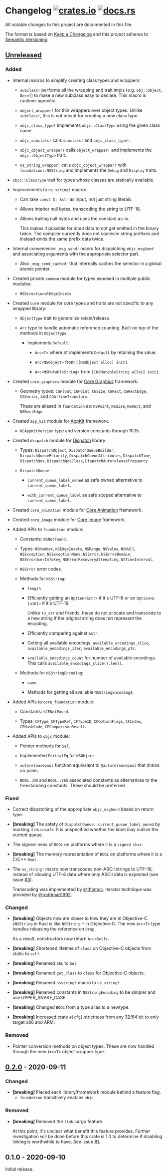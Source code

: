 # Changelog [![crates.io][crate-badge]][crate] [![docs.rs][docs-badge]][crate]

All notable changes to this project are documented in this file.

The format is based on [Keep a Changelog] and this project adheres to
[Semantic Versioning].

## [Unreleased]

### Added

- Internal macros to simplify creating class types and wrappers:

  - `subclass!` performs all the wrapping and trait impls (e.g. `obj::Object`,
    `Deref`) to make a new subclass easy to declare. This macro is
    runtime-agnostic.

  - `object_wrapper!` for thin wrappers over object types. Unlike `subclass!`,
    this is not meant for creating a new class type.

  - `objc_class_type!` implements `objc::ClassType` using the given class name.

  - `objc_subclass!` calls `subclass!` and `objc_class_type!`.

  - `objc_object_wrapper!` calls `object_wrapper!` and implements the
    `objc::ObjectType` trait.

  - `ns_string_wrapper!` calls `objc_object_wrapper!` with
    `foundation::NSString` and implements the `Debug` and `Display` traits.

- `objc::ClassType` trait for types whose classes are statically available.

- Improvements to `ns_string!` macro:

  - Can take `const X: &str` as input, not just string literals.

  - Allows interior null bytes, transcoding the string to UTF-16.

  - Allows trailing null bytes and uses the constant as-is.

    This makes it possible for input data to not get emitted in the binary twice.
    The compiler currently does not coalesce string prefixes and instead emits the
    same prefix data twice.

- Internal convenience `_msg_send!` macro for dispatching `objc_msgSend` and
  associating arguments with the appropriate selector part.

  - Also `_msg_send_cached!` that internally caches the selector in a global
    atomic pointer.

- Created private `common` module for types exposed in multiple public modules:

  - `NSDirectionalEdgeInsets`

- Created `core` module for core types and traits are not specific to any
  wrapped library:

  - `ObjectType` trait to generalize retain/release.

  - `Arc` type to handle automatic reference counting. Built on top of the
    methods in `ObjectType`.

    - Implements `Default`:

      - `Arc<T>` where `&T` implements `Default` by retaining the value.

      - `Arc<NSObject>` from `[[NSObject alloc] init]`.

      - `Arc<NSMutableString>` from `[[NSMutableString alloc] init]`.

- Created `core_graphics` module for
  [Core Graphics](https://developer.apple.com/documentation/coregraphics)
  framework:

  - Geometry types: `CGFloat`, `CGPoint`, `CGSize`, `CGRect`, `CGRectEdge`,
    `CGVector`, and `CGAffineTransform`.

    These are aliased in `foundation` as: `NSPoint`, `NSSize`, `NSRect`, and
    `NSRectEdge`.

- Created `app_kit` module for
  [AppKit](https://developer.apple.com/documentation/appkit)
  framework.

  - `NSAppKitVersion` type and version constants through 10.15.

- Created `dispatch` module for
  [Dispatch](https://developer.apple.com/documentation/dispatch)
  library:

  - Types: `DispatchObject`, `DispatchQueueBuilder`, `DispatchQueuePriority`,
    `DispatchQueueAttributes`, `DispatchTime`, `DispatchQos`,
    `DispatchQosClass`, `DispatchAutoreleaseFrequency`.

  - `DispatchQueue`

    - `current_queue_label_owned` as safe owned alternative to
      `current_queue_label`.

    - `with_current_queue_label` as safe scoped alternative to
      `current_queue_label`.

- Created `core_animation` module for
  [Core Animation](https://developer.apple.com/documentation/quartzcore)
  framework.

- Created `core_image` module for
  [Core Image](https://developer.apple.com/documentation/coreimage)
  framework.

- Added APIs to `foundation` module:

  - Constants: `NSNotFound`.

  - Types: `NSNumber`, `NSEdgeInsets`, `NSRange`, `NSValue`, `NSNull`,
    `NSException`, `NSExceptionName`, `NSError`, `NSErrorDomain`,
    `NSErrorUserInfoKey`, `NSErrorRecoveryAttempting`, `NSTimeInterval`.

  - `NSError` error codes.

  - Methods for `NSString`:

    - `length`

    - Efficiently getting an `Option<&str>` if it's UTF-8 or an `Option<&[u16]>` if it's UTF-16.

      Unlike `to_str` and friends, these do not allocate and transcode to a new
      string if the original string does not represent the encoding.

    - Efficiently comparing against `&str`.

    - Getting all available encodings: `available_encodings_slice`,
      `available_encodings_iter`, `available_encodings_ptr`.

    - `available_encodings_count` for number of available encodings. This calls
      `available_encodings_slice().len()`.

  - Methods for `NSStringEncoding`:

    - `name`.

    - Methods for getting all available `NSStringEncoding`s.

- Added APIs to `core_foundation` module:

  - Constants: `kCFNotFound`.

  - Types: `CFType`, `CFTypeRef`, `CFTypeID`, `CFOptionFlags`, `CFIndex`,
    `CFHashCode`, `CFComparisonResult`.

- Added APIs to `objc` module:

  - Pointer methods for `Sel`.

  - Implemented `PartialEq` for `NSObject`.

  - `autoreleasepool` function equivalent to `@autoreleasepool` that drains on
    panic.

  - `BOOL::NO` and `BOOL::YES` associated constants as alternatives to the
    freestanding constants. These should be preferred.

### Fixed

- Correct dispatching of the appropriate `objc_msgSend` based on return type.

- **\[breaking\]** The safety of `DispatchQueue::current_queue_label_owned` by
  marking it as `unsafe`. It is unspecified whether the label may outlive the
  current queue.

- The signed-ness of `BOOL` on platforms where it is a `signed char`.

- **\[breaking\]** The memory representation of `BOOL` on platforms where it is
  a C/C++ `Bool`.

- The `ns_string!` macro now transcodes non-ASCII strings to UTF-16, instead of
  allowing UTF-8 data where only ASCII data is expected (see issue [#3]).

  Transcoding was implemented by [@thomcc]. Iterator technique was provided by
  [@rodrimati1992].

### Changed

- **\[breaking\]** Objects now are closer to how they are in Objective-C.
  `&NSString` in Rust is like `NSString *` in Objective-C. The new `Arc<T>` type
  handles releasing the reference on `Drop`.

  As a result, constructors now return `Arc<Self>`.

- **\[breaking\]** Shortened lifetime of `class` on Objective-C objects from
  static to `self`.

- **\[breaking\]** Renamed `SEL` to `Sel`.

- **\[breaking\]** Renamed `get_class` to `class` for Objective-C objects.

- **\[breaking\]** Renamed `nsstring!` macro to `ns_string!`.

- **\[breaking\]** Renamed constants in `NSStringEncoding` to be simpler and use
  UPPER_SNAKE_CASE.

- **\[breaking\]** Changed `BOOL` from a type alias to a newtype.

- **\[breaking\]** Increased crate `#[cfg]` strictness from any 32/64 bit to
  only target x86 and ARM.

### Removed

- Pointer conversion methods on object types. These are now handled through the
  new `Arc<T>` object wrapper type.

## [0.2.0] - 2020-09-11

### Changed

- **\[breaking\]** Placed each library/framework module behind a feature flag.
  - `foundation` transitively enables `objc`.

### Removed

- **\[breaking\]** Removed the `link` cargo feature.

  At this point, it's unclear what benefit this feature provides. Further
  investigation will be done before this crate is 1.0 to determine if disabling
  linking is worthwhile to have. See issue [#1].

## 0.1.0 - 2020-09-10

Initial release.

[crate]:       https://crates.io/crates/fruity
[crate-badge]: https://img.shields.io/crates/v/fruity.svg
[docs]:        https://docs.rs/fruity
[docs-badge]:  https://docs.rs/fruity/badge.svg

[Keep a Changelog]:    http://keepachangelog.com/en/1.0.0/
[Semantic Versioning]: http://semver.org/spec/v2.0.0.html

[@thomcc]: https://github.com/thomcc
[@rodrimati1992]: https://github.com/rodrimati1992

[#3]: https://github.com/nvzqz/fruity/issues/3
[#1]: https://github.com/nvzqz/fruity/issues/1

[Unreleased]: https://github.com/nvzqz/fruity/compare/v0.2.0...HEAD
[0.2.0]:      https://github.com/nvzqz/fruity/compare/v0.1.0...v0.2.0
